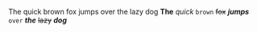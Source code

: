 The quick brown fox jumps over the lazy dog
**The** *quick* `brown` ~~fox~~ **_jumps_** `over` ***the*** ~~lazy~~ **_dog_**
